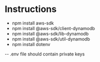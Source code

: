 # Instructions

- npm install aws-sdk
- npm install @aws-sdk/client-dynamodb
- npm install @aws-sdk/lib-dynamodb
- npm install @aws-sdk/util-dynamodb
- npm install dotenv

-- .env file should contain private keys
